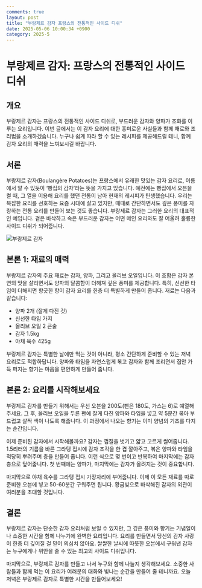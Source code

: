 ```yaml
---
comments: true
layout: post
title: "부랑제르 감자 프랑스의 전통적인 사이드 디쉬"
date: 2025-05-06 10:00:34 +0900
category: 2025-5
---
```


# 부랑제르 감자: 프랑스의 전통적인 사이드 디쉬

## 개요
부랑제르 감자는 프랑스의 전통적인 사이드 디쉬로, 부드러운 감자와 양파가 조화를 이루는 요리입니다. 이번 글에서는 이 감자 요리에 대한 흥미로운 사실들과 함께 재료와 조리법을 소개하겠습니다. 누구나 쉽게 따라 할 수 있는 레시피를 제공해드릴 테니, 함께 감자 요리의 매력을 느껴보시길 바랍니다.

## 서론
부랑제르 감자(Boulangère Potatoes)는 프랑스에서 유래한 맛있는 감자 요리로, 이름에서 알 수 있듯이 ‘빵집의 감자’라는 뜻을 가지고 있습니다. 예전에는 빵집에서 오븐을 켤 때, 그 열을 이용해 요리를 했던 전통이 남아 현재의 레시피가 탄생했습니다. 우리는 복잡한 요리를 선호하는 요즘 시대에 살고 있지만, 때때로 간단하면서도 깊은 풍미를 자랑하는 전통 요리를 만들어 보는 것도 좋습니다. 부랑제르 감자는 그러한 요리의 대표적인 예입니다. 겉은 바삭하고 속은 부드러운 감자는 어떤 메인 요리와도 잘 어울려 훌륭한 사이드 디쉬가 되어줍니다.

![부랑제르 감자](https://www.themealdb.com/images/media/meals/qywups1511796761.jpg)

## 본론 1: 재료의 매력
부랑제르 감자의 주요 재료는 감자, 양파, 그리고 올리브 오일입니다. 이 조합은 감자 본연의 맛을 살리면서도 양파의 달콤함이 더해져 깊은 풍미를 제공합니다. 특히, 신선한 타임이 더해지면 향긋한 향이 감자 요리를 한층 더 특별하게 만들어 줍니다. 재료는 다음과 같습니다:

- 양파 2개 (잘게 다진 것)
- 신선한 타임 가지
- 올리브 오일 2 큰술
- 감자 1.5kg
- 야채 육수 425g

부랑제르 감자는 특별한 날에만 먹는 것이 아니라, 평소 간단하게 준비할 수 있는 저녁 요리로도 적합하답니다. 양파와 타임을 자연스럽게 볶고 감자와 함께 조리면서 집안 가득 퍼지는 향기는 마음을 편안하게 만들어 줍니다. 

## 본론 2: 요리를 시작해보세요
부랑제르 감자를 만들기 위해서는 우선 오븐을 200도(팬은 180도, 가스는 6)로 예열해주세요. 그 후, 올리브 오일을 두른 팬에 잘게 다진 양파와 타임을 넣고 약 5분간 볶아 부드럽고 살짝 색이 나도록 해줍니다. 이 과정에서 나오는 향기는 이미 양념의 기초를 다지는 순간입니다.

이제 준비된 감자에서 시작해볼까요? 감자는 껍질을 벗기고 얇고 고르게 썰어줍니다. 1.5리터의 기름을 바른 그라탱 접시에 감자 조각을 한 겹 깔아주고, 볶은 양파와 타임을 적당히 뿌려주며 층을 만들어 줍니다. 이런 식으로 몇 번이고 반복하여 마지막에는 감자층으로 덮어줍니다. 첫 번째에는 양파가, 마지막에는 감자가 올려지는 것이 중요합니다.

마지막으로 야채 육수를 그라탱 접시 가장자리에 부어줍니다. 이제 이 모든 재료를 따로 준비한 오븐에 넣고 50-60분간 구워주면 됩니다. 황금빛으로 바삭해진 감자의 외관이 여러분을 초대할 것입니다.

## 결론
부랑제르 감자는 단순한 감자 요리처럼 보일 수 있지만, 그 깊은 풍미와 향기는 기념일이나 소중한 시간을 함께 나누기에 완벽한 요리입니다. 요리를 만들면서 당신의 감자 사랑이 한층 더 깊어질 걸 믿어 의심치 않아요. 쌀쌀한 날씨에 따뜻한 오븐에서 구워낸 감자는 누구에게나 위안을 줄 수 있는 최고의 사이드 디쉬입니다. 

마지막으로, 부랑제르 감자를 만들고 나서 누구와 함께 나눌지 생각해보세요. 소중한 사람들과 함께 먹는 이 요리가 여러분의 대화와 빛나는 순간을 만들어 줄 테니까요. 오늘 저녁은 부랑제르 감자로 특별한 시간을 만들어보세요!